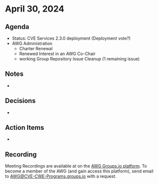 # April 30, 2024

## Agenda

* Status: CVE Services 2.3.0 deployment (Deployment vote?)
* AWG Administration
  * Charter Renewal
  * Renewed Interest in an AWG Co-Chair
  * working Group Repository Issue Cleanup (1 remaining issue)  

## Notes

*

## Decisions

*

## Action Items

*

## Recording

Meeting Recordings are available at on the [AWG Groups.io platform](https://cve-cwe-programs.groups.io/g/AWG/files/MeetingRecordings).
To become a member of the AWG (and gain access this platform), send email to AWG@CVE-CWE-Programs.groups.io with a request.
